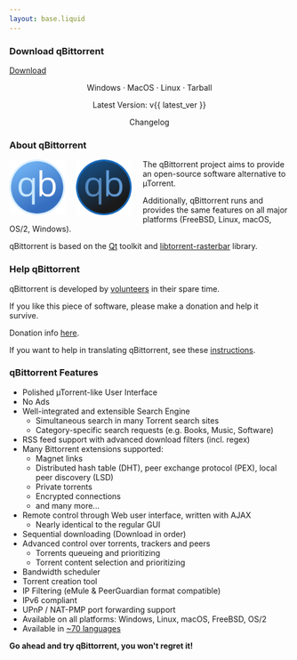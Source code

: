 ```yaml
---
layout: base.liquid
---
```

<!-- ## qBittorrent: An Advanced BitTorrent Client -->
### Download qBittorrent
<!-- Download button -->
<a href="download" class="dwnbtn">Download</a>
<p style="text-align: center;">Windows · MacOS · Linux · Tarball</p>
<p style="text-align: center;">Latest Version: v{{ latest_ver }}</p>
<a href="news"><p 
style=
"display: inline-block;
position: relative;
left: 50%;
transform: translateX(-50%);
text-align: center;
margin: 0;"
>Changelog</p></a>

### About qBittorrent
<img src="img/qb_logo.svg" alt="download link" style="float: left; margin-right: 20px;margin-bottom: 5px; height: 100px;" img style="display: block;" class="icon2"/>
<img src="img/qb_logo_dark.svg" alt="download link" style="float: left; margin-right: 20px;margin-bottom: 5px; height: 100px;" img style="display: block;" class="icon2dark"/>
The qBittorrent project aims to provide an open-source software alternative to µTorrent.

Additionally, qBittorrent runs and provides the same features on all major platforms (FreeBSD, Linux, macOS, OS/2, Windows).

qBittorrent is based on the <a href="https://www.qt.io/" target="_blank">Qt</a> toolkit and <a href="https://www.libtorrent.org/" target="_blank">libtorrent-rasterbar</a> library.


### Help qBittorrent
qBittorrent is developed by [volunteers](team) in their spare time.

If you like this piece of software, please make a donation and help it survive.

Donation info [here](donate).

If you want to help in translating qBittorrent, see these <a href="https://wiki.qbittorrent.org/How-to-translate-qBittorrent" target="_blank">instructions</a>.


### qBittorrent Features
* Polished µTorrent-like User Interface
* No Ads
* Well-integrated and extensible Search Engine
  * Simultaneous search in many Torrent search sites
  * Category-specific search requests (e.g. Books, Music, Software)
* RSS feed support with advanced download filters (incl. regex)
* Many Bittorrent extensions supported:
  * Magnet links
  * Distributed hash table (DHT), peer exchange protocol (PEX), local peer discovery (LSD)
  * Private torrents
  * Encrypted connections
  * and many more...
* Remote control through Web user interface, written with AJAX
  * Nearly identical to the regular GUI
* Sequential downloading (Download in order)
* Advanced control over torrents, trackers and peers
  * Torrents queueing and prioritizing
  * Torrent content selection and prioritizing
* Bandwidth scheduler
* Torrent creation tool
* IP Filtering (eMule & PeerGuardian format compatible)
* IPv6 compliant
* UPnP / NAT-PMP port forwarding support
* Available on all platforms: Windows, Linux, macOS, FreeBSD, OS/2
* Available in <a href="https://www.transifex.com/sledgehammer999/qbittorrent/" target="_blank">~70 languages</a>

**Go ahead and try qBittorrent, you won't regret it!**
